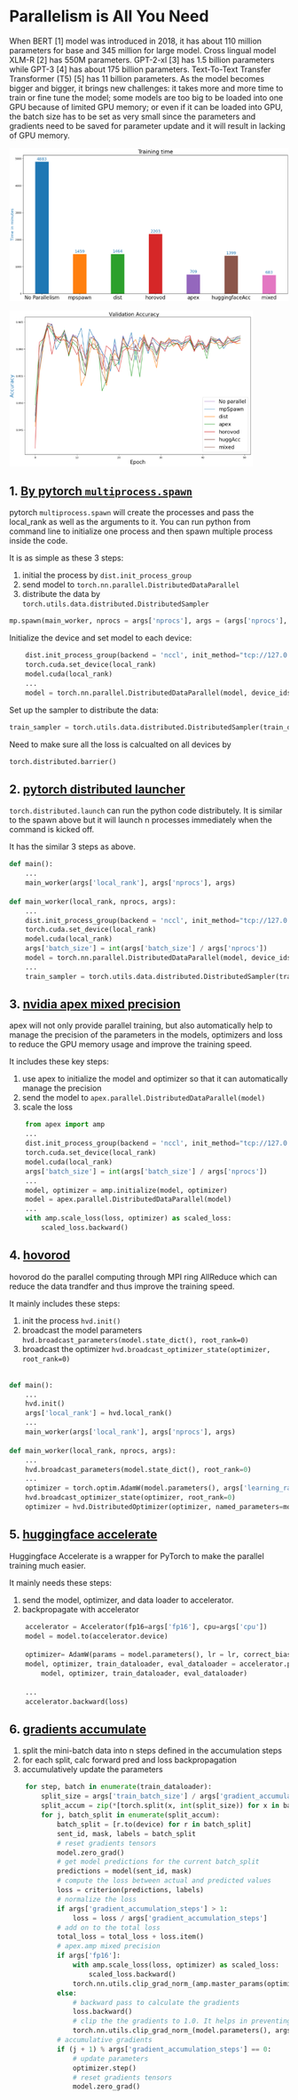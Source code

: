 # Parallelism is All You Need

When BERT [1] model was introduced in 2018, it has about 110 million parameters for base and 345 million for large model. Cross lingual model XLM-R [2] has 550M parameters. GPT-2-xl [3] has 1.5 billion parameters while GPT-3 [4] has about 175 billion parameters. Text-To-Text Transfer Transformer (T5) [5] has 11 billion parameters. As the model becomes bigger and bigger, it brings new challenges: it takes more and more time to train or fine tune the model; some models are too big to be loaded into one GPU because of limited GPU memory; or even if it can be loaded into GPU, the batch size has to be set as very small since the parameters and gradients need to be saved for parameter update and it will result in lacking of GPU memory.

![pic1](https://github.com/songhuiming/ParallelismIsAllYouNeed/blob/main/figure/Picture1.png)

![pic2](https://github.com/songhuiming/ParallelismIsAllYouNeed/blob/main/figure/Picture2.png)



## 1. [By pytorch `multiprocess.spawn`](https://github.com/songhuiming/ParallelismIsAllYouNeed/blob/main/1.multiprocessing.distributed.py)
pytorch `multiprocess.spawn` will create the processes and pass the local_rank as well as the arguments to it. You can run python from command line to initialize one process and then spawn multiple process inside the code.

It is as simple as these 3 steps:
1. initial the process by `dist.init_process_group`
2. send model to `torch.nn.parallel.DistributedDataParallel`
3. distribute the data by `torch.utils.data.distributed.DistributedSampler`

```python
mp.spawn(main_worker, nprocs = args['nprocs'], args = (args['nprocs'], args))
```

Initialize the device and set model to each device:
```python
    dist.init_process_group(backend = 'nccl', init_method="tcp://127.0.0.1:23456", world_size=args['nprocs'], rank=local_rank)
    torch.cuda.set_device(local_rank)
    model.cuda(local_rank)
    ...
    model = torch.nn.parallel.DistributedDataParallel(model, device_ids = [local_rank])
```

Set up the sampler to distribute the data:
```python
train_sampler = torch.utils.data.distributed.DistributedSampler(train_dataset)
```

Need to make sure all the loss is calcualted on all devices by
```python
torch.distributed.barrier()
```

## 2. [pytorch distributed launcher](https://github.com/songhuiming/ParallelismIsAllYouNeed/blob/main/2.distributed.py)
`torch.distributed.launch` can run the python code distributely. It is similar to the spawn above but it will launch n processes immediately when the command is kicked off.

It has the similar 3 steps as above.

```python
def main():
    ...
    main_worker(args['local_rank'], args['nprocs'], args)

def main_worker(local_rank, nprocs, args):
    ...
    dist.init_process_group(backend = 'nccl', init_method="tcp://127.0.0.1:23456", world_size=args['nprocs'], rank=local_rank)
    torch.cuda.set_device(local_rank)
    model.cuda(local_rank)
    args['batch_size'] = int(args['batch_size'] / args['nprocs'])
    model = torch.nn.parallel.DistributedDataParallel(model, device_ids = [local_rank])
    ...
    train_sampler = torch.utils.data.distributed.DistributedSampler(train_dataset)
```


## 3. [nvidia apex mixed precision](https://github.com/songhuiming/ParallelismIsAllYouNeed/blob/main/3.apex.distributed.py)
apex will not only provide parallel training, but also automatically help to manage the precision of the parameters in the models, optimizers and loss to reduce the GPU memory usage and improve the training speed.

It includes these key steps:
1. use apex to initialize the model and optimizer so that it can automatically manage the precision
2. send the model to `apex.parallel.DistributedDataParallel(model)`
3. scale the loss

```python
    from apex import amp
    ...
    dist.init_process_group(backend = 'nccl', init_method="tcp://127.0.0.1:23456", world_size=args['nprocs'], rank=local_rank)
    torch.cuda.set_device(local_rank)
    model.cuda(local_rank)
    args['batch_size'] = int(args['batch_size'] / args['nprocs'])
    ...
    model, optimizer = amp.initialize(model, optimizer)
    model = apex.parallel.DistributedDataParallel(model)
    ...
    with amp.scale_loss(loss, optimizer) as scaled_loss:
        scaled_loss.backward()
```

## 4. [hovorod](https://github.com/songhuiming/ParallelismIsAllYouNeed/blob/main/4.horovod.distributed.py)
hovorod do the parallel computing through MPI ring AllReduce which can reduce the data trandfer and thus improve the training speed.

It mainly includes these steps:
1. init the process `hvd.init()`
2. broadcast the model parameters `hvd.broadcast_parameters(model.state_dict(), root_rank=0)`
3. broadcast the optimizer `hvd.broadcast_optimizer_state(optimizer, root_rank=0)`

```python

def main():
    ...
    hvd.init()
    args['local_rank'] = hvd.local_rank()
    ...
    main_worker(args['local_rank'], args['nprocs'], args)

def main_worker(local_rank, nprocs, args):
    ...
    hvd.broadcast_parameters(model.state_dict(), root_rank=0)
    ...
    optimizer = torch.optim.AdamW(model.parameters(), args['learning_rate'], weight_decay=args['weight_decay'])
    hvd.broadcast_optimizer_state(optimizer, root_rank=0)
    optimizer = hvd.DistributedOptimizer(optimizer, named_parameters=model.named_parameters(), compression=hvd.Compression.fp16, op=hvd.Average)
```

## 5. [huggingface accelerate](https://github.com/songhuiming/ParallelismIsAllYouNeed/blob/main/5.hgf.accelerate.py)
Huggingface Accelerate is a wrapper for PyTorch to make the parallel training much easier.

It mainly needs these steps:
1. send the model, optimizer, and data loader to accelerator.
2. backpropagate with accelerator

```python
    accelerator = Accelerator(fp16=args['fp16'], cpu=args['cpu'])
    model = model.to(accelerator.device)

    optimizer= AdamW(params = model.parameters(), lr = lr, correct_bias = correct_bias)
    model, optimizer, train_dataloader, eval_dataloader = accelerator.prepare(
        model, optimizer, train_dataloader, eval_dataloader)

    ...
    accelerator.backward(loss)
```

## 6. [gradients accumulate]()
1. split the mini-batch data into n steps defined in the accumulation steps
2. for each split, calc forward pred and loss backpropagation
3. accumulatively update the parameters


```python
    for step, batch in enumerate(train_dataloader):
        split_size = args['train_batch_size'] / args['gradient_accumulation_steps']
        split_accum = zip(*[torch.split(x, int(split_size)) for x in batch])
        for j, batch_split in enumerate(split_accum):
            batch_split = [r.to(device) for r in batch_split]
            sent_id, mask, labels = batch_split
            # reset gradients tensors
            model.zero_grad()
            # get model predictions for the current batch_split
            predictions = model(sent_id, mask)
            # compute the loss between actual and predicted values
            loss = criterion(predictions, labels)
            # normalize the loss
            if args['gradient_accumulation_steps'] > 1:
                loss = loss / args['gradient_accumulation_steps']
            # add on to the total loss
            total_loss = total_loss + loss.item()
            # apex.amp mixed precision
            if args['fp16']:
                with amp.scale_loss(loss, optimizer) as scaled_loss:
                    scaled_loss.backward()
                torch.nn.utils.clip_grad_norm_(amp.master_params(optimizer), args['max_grad_norm'])
            else:
                # backward pass to calculate the gradients
                loss.backward()
                # clip the the gradients to 1.0. It helps in preventing the exploding gradient problem
                torch.nn.utils.clip_grad_norm_(model.parameters(), args['max_grad_norm'])
            # accumulative gradients
            if (j + 1) % args['gradient_accumulation_steps'] == 0:
                # update parameters
                optimizer.step()
                # reset gradients tensors
                model.zero_grad()
```
